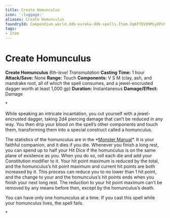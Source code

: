```yaml
---
title: Create Homunculus
icon: ':luggage:'
aliases: Create Homunculus
foundryId: Compendium.world.ddb-eureka-ddb-spells.Item.Oq6FTDVO9MsyOFn9
tags:
- Item
---
```


# Create Homunculus

**Create Homunculus**
_6th-level Transmutation_
**Casting Time:** 1 hour
**Attack/Save:** None
**Range:** Touch
**Components:** V S M (clay, ash, and mandrake root, all of which the spell consumes, and a jewel-encrusted dagger worth at least 1,000 gp)
**Duration:** Instantaneous
**Damage/Effect:** Damage

*<p class="Core-Styles_Core-Body">While speaking an intricate incantation, you cut yourself with a jewel-encrusted dagger, taking 2d4 piercing damage that can’t be reduced in any way. You then drip your blood on the spell’s other components and touch them, transforming them into a special construct called a homunculus.</p>
<p class="Core-Styles_Core-Body">The statistics of the homunculus are in the *<a title="Monster Manual" href="https://www.dndbeyond.com/sources/mm">Monster Manual</a>*. It is your faithful companion, and it dies if you die. Whenever you finish a long rest, you can spend up to half your Hit Dice if the homunculus is on the same plane of existence as you. When you do so, roll each die and add your Constitution modifier to it. Your hit point maximum is reduced by the total, and the homunculus’s hit point maximum and current hit points are both increased by it. This process can reduce you to no lower than 1 hit point, and the change to your and the homunculus’s hit points ends when you finish your next long rest. The reduction to your hit point maximum can’t be removed by any means before then, except by the homunculus’s death.</p>
<p class="Core-Styles_Core-Body">You can have only one homunculus at a time. If you cast this spell while your homunculus lives, the spell fails.</p>*